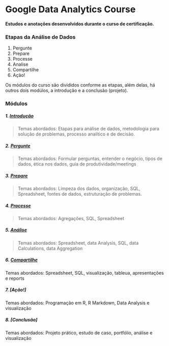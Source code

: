 # Google Data Analytics Course
#### Estudos e anotações desenvolvidos durante o curso de certificação.

### Etapas da Análise de Dados
 
 1. Pergunte
 2. Prepare
 3. Processe
 4. Analise
 5. Compartilhe
 6. Ação!
   
Os módulos do curso são divididos conforme as etapas, além delas, há outros dois modúlos, a introdução e a conclusão (projeto).

### Módulos
##### 1. [Introdução](https://github.com/matheusbuniotto/Google-Data-Analytics-Certification/blob/master/M%C3%B3dulos/introdu%C3%A7%C3%A3o.md)
> Temas abordados: Etapas para análise de dados, metodologia para solução de problemas, processo analítico e de decisão.
##### 2. [Pergunte](https://github.com/matheusbuniotto/Google-Data-Analytics-Certification/blob/master/M%C3%B3dulos/pergunte.md)
> Temas abordados: Formular perguntas, entender o negócio, tipos de dados, ética nos dados, guia de produtividade/meetings

##### 3. [Prepare](https://github.com/matheusbuniotto/Google-Data-Analytics-Certification/blob/master/M%C3%B3dulos/prepare.md)
> Temas abordados: Limpeza dos dados, organização, SQL, Spreadsheet, fontes de dados, estruturação de problemas.

##### 4. [Processe](https://github.com/matheusbuniotto/Google-Data-Analytics-Certification/blob/master/M%C3%B3dulos/processe.md)
> Temas abordados: Agregações, SQL, Spreadsheet 
##### 5. [Análise](https://github.com/matheusbuniotto/Google-Data-Analytics-Certification/blob/265005eab035083a4e1ddd4c161cfcd363f38ca0/M%C3%B3dulos/analise.md)
> Temas abordados: Spreadsheet, data Analysis, SQL, data Calculations, 
data Aggregation
##### 6. [Compartilhe](https://github.com/matheusbuniotto/Google-Data-Analytics-Certification/blob/73651ea2401cf641ca33a5b3aae7fcd58e72631a/M%C3%B3dulos/visualiza%C3%A7%C3%A3o.md)
 Temas abordados: Spreadsheet, SQL, visualização, tableua, apresentações e reports 

##### 7. [Ação!]
 Temas abordados: Programação em R, R Markdown, Data Analysis e visualização
##### 8. [Conclusão]
 Temas abordados: Projeto prático, estudo de caso, portfólio, análise e visualização